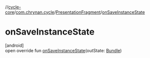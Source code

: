 //[cycle-core](../../../index.md)/[com.chrynan.cycle](../index.md)/[PresentationFragment](index.md)/[onSaveInstanceState](on-save-instance-state.md)

# onSaveInstanceState

[android]\
open override fun [onSaveInstanceState](on-save-instance-state.md)(outState: [Bundle](https://developer.android.com/reference/kotlin/android/os/Bundle.html))
